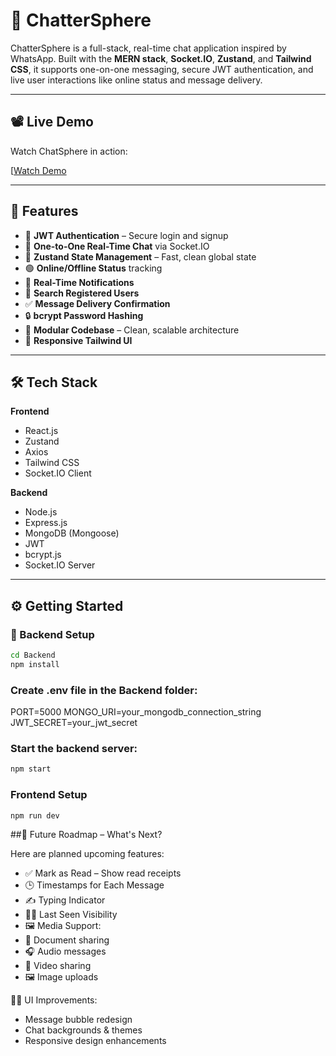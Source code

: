 # 💬 ChatterSphere

ChatterSphere is a full-stack, real-time chat application inspired by WhatsApp. Built with the **MERN stack**, **Socket.IO**, **Zustand**, and **Tailwind CSS**, it supports one-on-one messaging, secure JWT authentication, and live user interactions like online status and message delivery.

---

## 📽️ Live Demo

Watch ChatSphere in action:

[[Watch Demo](https://www.youtube.com/watch?v=WbAIjNBla9o)

---

## 🚀 Features

- 🔐 **JWT Authentication** – Secure login and signup
- 💬 **One-to-One Real-Time Chat** via Socket.IO
- 🧠 **Zustand State Management** – Fast, clean global state
- 🟢 **Online/Offline Status** tracking
- 🔔 **Real-Time Notifications**
- 🔎 **Search Registered Users**
- ✅ **Message Delivery Confirmation**
- 🔒 **bcrypt Password Hashing**
- 🧩 **Modular Codebase** – Clean, scalable architecture
- 💅 **Responsive Tailwind UI**

---

## 🛠 Tech Stack

**Frontend**
- React.js
- Zustand
- Axios
- Tailwind CSS
- Socket.IO Client

**Backend**
- Node.js
- Express.js
- MongoDB (Mongoose)
- JWT
- bcrypt.js
- Socket.IO Server
  
---

## ⚙️ Getting Started

### 🔧 Backend Setup

```bash
cd Backend
npm install
```

### Create .env file in the Backend folder:

PORT=5000
MONGO_URI=your_mongodb_connection_string
JWT_SECRET=your_jwt_secret

### Start the backend server:

```bash
npm start
```

### Frontend Setup

```bash
npm run dev
```

##🧠 Future Roadmap – What's Next?

Here are planned upcoming features:

- ✅ Mark as Read – Show read receipts
- 🕒 Timestamps for Each Message
- ✍️ Typing Indicator
- 🕵️‍♂️ Last Seen Visibility
- 🖼️ Media Support:
- 📄 Document sharing
- 🎧 Audio messages
- 🎥 Video sharing
- 🖼️ Image uploads
  
🧑‍🎨 UI Improvements:
- Message bubble redesign
- Chat backgrounds & themes
- Responsive design enhancements
